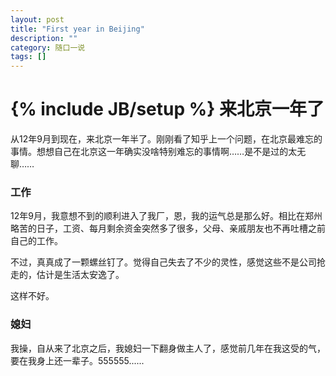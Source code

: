 ```yaml
---
layout: post
title: "First year in Beijing"
description: ""
category: 随口一说
tags: []
---
```

{% include JB/setup %}
来北京一年了
============
从12年9月到现在，来北京一年半了。刚刚看了知乎上一个问题，在北京最难忘的事情。想想自己在北京这一年确实没啥特别难忘的事情啊……是不是过的太无聊……

### 工作
12年9月，我意想不到的顺利进入了我厂，恩，我的运气总是那么好。相比在郑州略苦的日子，工资、每月剩余资金突然多了很多，父母、亲戚朋友也不再吐槽之前自己的工作。

不过，真真成了一颗螺丝钉了。觉得自己失去了不少的灵性，感觉这些不是公司抢走的，估计是生活太安逸了。


这样不好。


### 媳妇
我操，自从来了北京之后，我媳妇一下翻身做主人了，感觉前几年在我这受的气，要在我身上还一辈子。555555......
